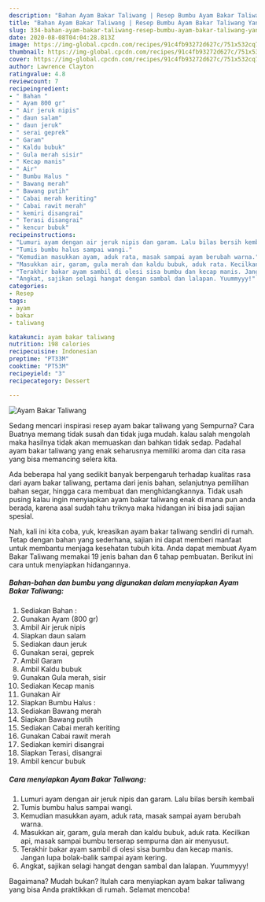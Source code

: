```yaml
---
description: "Bahan Ayam Bakar Taliwang | Resep Bumbu Ayam Bakar Taliwang Yang Paling Enak"
title: "Bahan Ayam Bakar Taliwang | Resep Bumbu Ayam Bakar Taliwang Yang Paling Enak"
slug: 334-bahan-ayam-bakar-taliwang-resep-bumbu-ayam-bakar-taliwang-yang-paling-enak
date: 2020-08-08T04:04:28.813Z
image: https://img-global.cpcdn.com/recipes/91c4fb93272d627c/751x532cq70/ayam-bakar-taliwang-foto-resep-utama.jpg
thumbnail: https://img-global.cpcdn.com/recipes/91c4fb93272d627c/751x532cq70/ayam-bakar-taliwang-foto-resep-utama.jpg
cover: https://img-global.cpcdn.com/recipes/91c4fb93272d627c/751x532cq70/ayam-bakar-taliwang-foto-resep-utama.jpg
author: Lawrence Clayton
ratingvalue: 4.8
reviewcount: 7
recipeingredient:
- " Bahan "
- " Ayam 800 gr"
- " Air jeruk nipis"
- " daun salam"
- " daun jeruk"
- " serai geprek"
- " Garam"
- " Kaldu bubuk"
- " Gula merah sisir"
- " Kecap manis"
- " Air"
- " Bumbu Halus "
- " Bawang merah"
- " Bawang putih"
- " Cabai merah keriting"
- " Cabai rawit merah"
- " kemiri disangrai"
- " Terasi disangrai"
- " kencur bubuk"
recipeinstructions:
- "Lumuri ayam dengan air jeruk nipis dan garam. Lalu bilas bersih kembali"
- "Tumis bumbu halus sampai wangi."
- "Kemudian masukkan ayam, aduk rata, masak sampai ayam berubah warna."
- "Masukkan air, garam, gula merah dan kaldu bubuk, aduk rata. Kecilkan api, masak sampai bumbu terserap sempurna dan air menyusut."
- "Terakhir bakar ayam sambil di olesi sisa bumbu dan kecap manis. Jangan lupa bolak-balik sampai ayam kering."
- "Angkat, sajikan selagi hangat dengan sambal dan lalapan. Yuummyyy!"
categories:
- Resep
tags:
- ayam
- bakar
- taliwang

katakunci: ayam bakar taliwang 
nutrition: 198 calories
recipecuisine: Indonesian
preptime: "PT33M"
cooktime: "PT53M"
recipeyield: "3"
recipecategory: Dessert

---
```



![Ayam Bakar Taliwang](https://img-global.cpcdn.com/recipes/91c4fb93272d627c/751x532cq70/ayam-bakar-taliwang-foto-resep-utama.jpg)

Sedang mencari inspirasi resep ayam bakar taliwang yang Sempurna? Cara Buatnya memang tidak susah dan tidak juga mudah. kalau salah mengolah maka hasilnya tidak akan memuaskan dan bahkan tidak sedap. Padahal ayam bakar taliwang yang enak seharusnya memiliki aroma dan cita rasa yang bisa memancing selera kita.

Ada beberapa hal yang sedikit banyak berpengaruh terhadap kualitas rasa dari ayam bakar taliwang, pertama dari jenis bahan, selanjutnya pemilihan bahan segar, hingga cara membuat dan menghidangkannya. Tidak usah pusing kalau ingin menyiapkan ayam bakar taliwang enak di mana pun anda berada, karena asal sudah tahu triknya maka hidangan ini bisa jadi sajian spesial.




Nah, kali ini kita coba, yuk, kreasikan ayam bakar taliwang sendiri di rumah. Tetap dengan bahan yang sederhana, sajian ini dapat memberi manfaat untuk membantu menjaga kesehatan tubuh kita. Anda dapat membuat Ayam Bakar Taliwang memakai 19 jenis bahan dan 6 tahap pembuatan. Berikut ini cara untuk menyiapkan hidangannya.

<!--inarticleads1-->

##### Bahan-bahan dan bumbu yang digunakan dalam menyiapkan Ayam Bakar Taliwang:

1. Sediakan  Bahan :
1. Gunakan  Ayam (800 gr)
1. Ambil  Air jeruk nipis
1. Siapkan  daun salam
1. Sediakan  daun jeruk
1. Gunakan  serai, geprek
1. Ambil  Garam
1. Ambil  Kaldu bubuk
1. Gunakan  Gula merah, sisir
1. Sediakan  Kecap manis
1. Gunakan  Air
1. Siapkan  Bumbu Halus :
1. Sediakan  Bawang merah
1. Siapkan  Bawang putih
1. Sediakan  Cabai merah keriting
1. Gunakan  Cabai rawit merah
1. Sediakan  kemiri disangrai
1. Siapkan  Terasi, disangrai
1. Ambil  kencur bubuk




<!--inarticleads2-->

##### Cara menyiapkan Ayam Bakar Taliwang:

1. Lumuri ayam dengan air jeruk nipis dan garam. Lalu bilas bersih kembali
1. Tumis bumbu halus sampai wangi.
1. Kemudian masukkan ayam, aduk rata, masak sampai ayam berubah warna.
1. Masukkan air, garam, gula merah dan kaldu bubuk, aduk rata. Kecilkan api, masak sampai bumbu terserap sempurna dan air menyusut.
1. Terakhir bakar ayam sambil di olesi sisa bumbu dan kecap manis. Jangan lupa bolak-balik sampai ayam kering.
1. Angkat, sajikan selagi hangat dengan sambal dan lalapan. Yuummyyy!




Bagaimana? Mudah bukan? Itulah cara menyiapkan ayam bakar taliwang yang bisa Anda praktikkan di rumah. Selamat mencoba!
